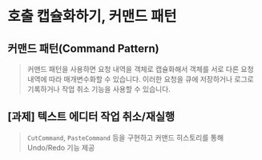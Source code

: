 # 호출 캡슐화하기, 커맨드 패턴

## 커맨드 패턴(Command Pattern)
> 커맨드 패턴을 사용하면 요청 내역을 객체로 캡슐화해서 객체를 서로 다른 요청 내역에 따라 매개변수화할 수 있습니다. 이러한 요청을 큐에 저장하거나 로그로 기록하거나 작업 취소 기능을 사용할 수 있습니다.

## [과제] 텍스트 에디터 작업 취소/재실행
> `CutCommand`, `PasteCommand` 등을 구현하고 커맨드 히스토리를 통해 Undo/Redo 기능 제공 